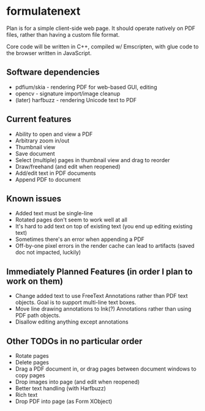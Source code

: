 # formulatenext

Plan is for a simple client-side web page. It should operate natively
on PDF files, rather than having a custom file format.

Core code will be written in C++, compiled w/ Emscripten, with glue
code to the browser written in JavaScript.

## Software dependencies

* pdfium/skia - rendering PDF for web-based GUI, editing
* opencv - signature import/image cleanup
* (later) harfbuzz - rendering Unicode text to PDF

## Current features

* Ability to open and view a PDF
* Arbitrary zoom in/out
* Thumbnail view
* Save document
* Select (multiple) pages in thumbnail view and drag to reorder
* Draw/freehand (and edit when reopened)
* Add/edit text in PDF documents
* Append PDF to document

## Known issues

* Added text must be single-line
* Rotated pages don't seem to work well at all
* It's hard to add text on top of existing text (you end up editing existing text)
* Sometimes there's an error when appending a PDF
* Off-by-one pixel errors in the render cache can lead to artifacts (saved doc not impacted, luckily)

## Immediately Planned Features (in order I plan to work on them)

* Change added text to use FreeText Annotations rather than PDF text
  objects. Goal is to support multi-line text boxes.
* Move line drawing annotations to Ink(?) Annotations rather than
  using PDF path objects.
* Disallow editing anything except annotations

## Other TODOs in no particular order

* Rotate pages
* Delete pages
* Drag a PDF document in, or drag pages between document windows to copy pages
* Drop images into page (and edit when reopened)
* Better text handling (with Harfbuzz)
* Rich text
* Drop PDF into page (as Form XObject)
